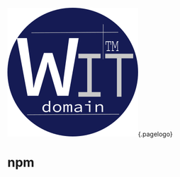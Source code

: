 ![Wit Domain](/uploads/corporate/wit-domain.png "Wit Domain"){.pagelogo}
<!-- TITLE: wit-domain -->
<!-- SUBTITLE: A reusable npm library for all WIT products -->

# npm